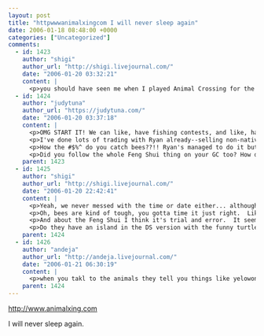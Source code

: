 ```yaml
---
layout: post
title: "httpwwwanimalxingcom I will never sleep again"
date: 2006-01-18 08:48:00 +0000
categories: ["Uncategorized"]
comments:
  - id: 1423
    author: "shigi"
    author_url: "http://shigi.livejournal.com/"
    date: "2006-01-20 03:32:21"
    content: |
      <p>you should have seen me when I played Animal Crossing for the GC... we collected every single piece of furniture that you could obtain from your own game without trading with people... every single bug, dinosaur bone, painting, we ate, slept, dreamt AC... hahahah... I'm both afraid and excited to start the DS version.</p>
  - id: 1424
    author: "judytuna"
    author_url: "https://judytuna.com/"
    date: "2006-01-20 03:37:18"
    content: |
      <p>OMG START IT! We can like, have fishing contests, and like, hang out at each others' houses...</p>
      <p>I've done lots of trading with Ryan already--selling non-native fruit is lucrative, especially when you're first starting out. So I can't say I'm your brand of hardcore. But at least I've never messed with the time or date to get more bells or non-seasonal fish/insects, though it's tempting.</p>
      <p>How the #$%^ do you catch bees??!! Ryan's managed to do it but I got stung the last 5 times I tried =( =(</p>
      <p>Did you follow the whole Feng Shui thing on your GC too? How did these people at this site figure out each piece of furniture's correct Feng Shui color??? Trial and error??!!?!</p>
    parent: 1423
  - id: 1425
    author: "shigi"
    author_url: "http://shigi.livejournal.com/"
    date: "2006-01-20 22:42:41"
    content: |
      <p>Yeah, we never messed with the time or date either... although it was very very tempting on special occasions when more time was needed to get the last piece of furniture in a set (like the Spooky set~~ was 2 hours late to a Halloween party that night as a result~~lame I know).</p>
      <p>Oh, bees are kind of tough, you gotta time it just right.  Like, I usually would shake the tree, start running, then take out my net and turn and aim.  But it's really kind of a luck with timing sort of thing; I've gotten stung a lot, too.  </p>
      <p>And about the Feng Shui I think it's trial and error.  It seems like sometimes it doesn't work even though it's the right color, so I'd just mess around with it.  As for points, it seemed like the more random full sets and special items (like the Mario statue or the boat in a bottle) you had scattered throughout the house, the more points you would get... even if the house looked retarded afterwards.  So after I got to the max points so I could get the prize, I just went back and organized it to my liking.</p>
      <p>Do they have an island in the DS version with the funny turtle that hits on you while he's sailing you there?</p>
    parent: 1424
  - id: 1426
    author: "andeja"
    author_url: "http://andeja.livejournal.com/"
    date: "2006-01-21 06:30:19"
    content: |
      <p>when you takl to the animals they tell you things like yelowon the north side is good, etc.</p>
    parent: 1424
---
```


http://www.animalxing.com

I will never sleep again.